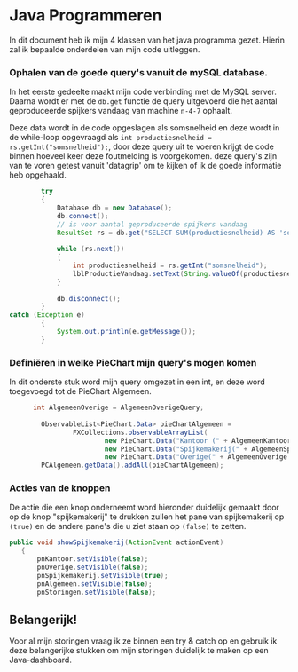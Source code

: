 # Java Programmeren


In dit document heb ik mijn 4 klassen van het java programma gezet.
Hierin zal ik bepaalde onderdelen van mijn code uitleggen.

### Ophalen van de goede query's vanuit de mySQL database.
In het eerste gedeelte maakt mijn code verbinding met de MySQL server. Daarna wordt er met de `db.get` functie de query uitgevoerd die het aantal geproduceerde spijkers vandaag van machine `n-4-7` ophaalt.

Deze data wordt in de code opgeslagen als somsnelheid en deze wordt in de while-loop opgevraagd als `int productiesnelheid = rs.getInt("somsnelheid");`, door deze query uit te voeren krijgt de code binnen hoeveel keer deze foutmelding is voorgekomen.
deze query's zijn van te voren getest vanuit 'datagrip' om te kijken of ik de goede informatie heb opgehaald.
        
```java
        try
        {
            Database db = new Database();
            db.connect();
            // is voor aantal geproduceerde spijkers vandaag
            ResultSet rs = db.get("SELECT SUM(productiesnelheid) AS 'somsnelheid' FROM spijkers WHERE date(timestamp) = CURDATE() && machine = 'N-4-7'");
            
            while (rs.next())
            {
                int productiesnelheid = rs.getInt("somsnelheid");
                lblProductieVandaag.setText(String.valueOf(productiesnelheid));
            }
            
            db.disconnect();
        }
catch (Exception e)
        {
            System.out.println(e.getMessage());
        } 
```

### Definiëren in welke PieChart mijn query's mogen komen
In dit onderste stuk word mijn query omgezet in een int, en deze word toegevoegd tot de PieChart Algemeen.

```java
      int AlgemeenOverige = AlgemeenOverigeQuery;
      
        ObservableList<PieChart.Data> pieChartAlgemeen =
                FXCollections.observableArrayList(
                        new PieChart.Data("Kantoor (" + AlgemeenKantoor + ")", AlgemeenKantoor),
                        new PieChart.Data("Spijkemakerij(" + AlgemeenSpijkemakerij + ")", AlgemeenSpijkemakerij),
                        new PieChart.Data("Overige(" + AlgemeenOverige + ")", AlgemeenOverige));
        PCAlgemeen.getData().addAll(pieChartAlgemeen); 
 ```
 
 ### Acties van de knoppen
De actie die een knop onderneemt word hieronder duidelijk gemaakt door op de knop "spijkemakerij" te drukken zullen het pane van spijkemakerij op `(true)` en de andere pane's die u ziet staan op `(false)` te zetten.
 
 ``` java 
 public void showSpijkemakerij(ActionEvent actionEvent)
    {
        pnKantoor.setVisible(false);
        pnOverige.setVisible(false);
        pnSpijkemakerij.setVisible(true);
        pnAlgemeen.setVisible(false);
        pnStoringen.setVisible(false);
 ```
        

## Belangerijk!
Voor al mijn storingen vraag ik ze binnen een try & catch op en gebruik ik deze belangerijke stukken om mijn storingen duidelijk te maken op een Java-dashboard.
